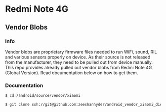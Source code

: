 # Redmi Note 4G
## Vendor Blobs

### Info
Vendor blobs are proprietary firmware files needed to run WiFi, sound, RIL and various sensors properly on device. As their source is not released from the manufacturer, they need to be pulled out from device manually. This repo provides already pulled out vendor blobs from Redmi Note 4G (Global Version). Read documentation below on how to get them.

### Documentation

```sh
$ cd /android/source/vendor/xiaomi
```
```sh
$ git clone ssh://git@github.com:zeeshanhyder/android_vendor_xiaomi_dior.git -b <branch_name>
```
